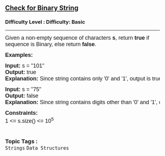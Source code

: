 <h2><a href="https://www.geeksforgeeks.org/problems/check-for-binary/1?page=1&difficulty=School&sortBy=submissions">Check for Binary String</a></h2><h3>Difficulty Level : Difficulty: Basic</h3><hr><div class="problems_problem_content__Xm_eO"><p style="font-family: Nunito, Bangla261, sans-serif;"><span style="font-size: 18px; font-family: Nunito, Bangla261, sans-serif;">Given a non-empty sequence of characters <strong style="font-family: &quot;Source Sans 3&quot;, Bangla261, sans-serif;">s</strong>, return <strong style="font-family: &quot;Source Sans 3&quot;, Bangla261, sans-serif;">true </strong>if sequence is Binary, else return <strong style="font-family: &quot;Source Sans 3&quot;, Bangla261, sans-serif;">false</strong>.</span></p>
<p style="font-family: Nunito, Bangla261, sans-serif;"><span style="font-size: 18px; font-family: Nunito, Bangla261, sans-serif;"><strong style="font-family: &quot;Source Sans 3&quot;, Bangla261, sans-serif;">Examples:</strong></span></p>
<pre style="font-family: Nunito, Bangla261, sans-serif;"><span style="font-size: 18px; font-family: Nunito, Bangla261, sans-serif;"><strong style="font-family: &quot;Source Sans 3&quot;, Bangla261, sans-serif;">Input: </strong>s = "101"
<strong style="font-family: &quot;Source Sans 3&quot;, Bangla261, sans-serif;">Output: </strong>true
<strong style="font-family: &quot;Source Sans 3&quot;, Bangla261, sans-serif;">Explanation: </strong>Since string contains only '0' and '1', output is true.</span>
</pre>
<pre style="font-family: Nunito, Bangla261, sans-serif;"><span style="font-size: 18px; font-family: Nunito, Bangla261, sans-serif;"><strong style="font-family: &quot;Source Sans 3&quot;, Bangla261, sans-serif;">Input: </strong>s = "75"
<strong style="font-family: &quot;Source Sans 3&quot;, Bangla261, sans-serif;">Output: </strong>false</span>
<span style="font-size: 18px; font-family: Nunito, Bangla261, sans-serif;"><strong style="font-family: &quot;Source Sans 3&quot;, Bangla261, sans-serif;">Explanation: </strong>Since string contains digits other than '0' and '1', output is false.</span></pre>
<p style="font-family: Nunito, Bangla261, sans-serif;"><span style="font-size: 18px; font-family: Nunito, Bangla261, sans-serif;"><strong style="font-family: &quot;Source Sans 3&quot;, Bangla261, sans-serif;">Constraints:</strong><br style="font-family: Nunito, Bangla261, sans-serif;">1 &lt;= s.size() &lt;= 10<sup style="font-family: Nunito, Bangla261, sans-serif;">5</sup></span></p></div><br><p><span style=font-size:18px><strong>Topic Tags : </strong><br><code>Strings</code>&nbsp;<code>Data Structures</code>&nbsp;